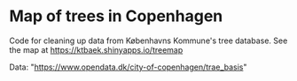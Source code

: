 # Map of trees in Copenhagen

Code for cleaning up data from Københavns Kommune's tree database. See the map at https://ktbaek.shinyapps.io/treemap

Data: "https://www.opendata.dk/city-of-copenhagen/trae_basis"

